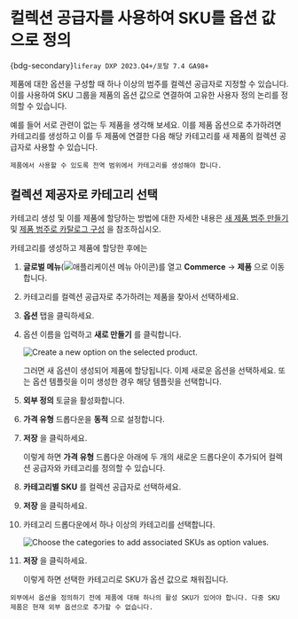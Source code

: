 # 컬렉션 공급자를 사용하여 SKU를 옵션 값으로 정의

{bdg-secondary}`liferay DXP 2023.Q4+/포탈 7.4 GA98+`

제품에 대한 옵션을 구성할 때 하나 이상의 범주를 컬렉션 공급자로 지정할 수 있습니다. 이를 사용하여 SKU 그룹을 제품의 옵션 값으로 연결하여 고유한 사용자 정의 논리를 정의할 수 있습니다.

예를 들어 서로 관련이 없는 두 제품을 생각해 보세요. 이를 제품 옵션으로 추가하려면 카테고리를 생성하고 이를 두 제품에 연결한 다음 해당 카테고리를 새 제품의 컬렉션 공급자로 사용할 수 있습니다.

```{note}
제품에서 사용할 수 있도록 전역 범위에서 카테고리를 생성해야 합니다.
```

## 컬렉션 제공자로 카테고리 선택

카테고리 생성 및 이를 제품에 할당하는 방법에 대한 자세한 내용은 [새 제품 범주 만들기](https://learn.liferay.com/w/commerce/product-management/creating-and-managing-products/products/creating-a-new-product-category) 및 [제품 범주로 카탈로그 구성](https://learn.liferay.com/w/commerce/product-management/creating-and-managing-products/products/organizing-your-catalog-with-product-categories) 을 참조하십시오.

카테고리를 생성하고 제품에 할당한 후에는

1. **글로벌 메뉴**(![애플리케이션 메뉴 아이콘](../../../images/icon-applications-menu.png))를 열고 **Commerce** &rarr; **제품** 으로 이동합니다.

1. 카테고리를 컬렉션 공급자로 추가하려는 제품을 찾아서 선택하세요.

1. **옵션** 탭을 클릭하세요.

1. 옵션 이름을 입력하고 **새로 만들기** 를 클릭합니다.

   ![Create a new option on the selected product.](./defining-skus-as-option-values-using-a-collection-provider/images/01.png)

   그러면 새 옵션이 생성되어 제품에 할당됩니다. 이제 새로운 옵션을 선택하세요. 또는 옵션 템플릿을 이미 생성한 경우 해당 템플릿을 선택합니다.

1. **외부 정의** 토글을 활성화합니다.

1. **가격 유형** 드롭다운을 **동적** 으로 설정합니다.

1. **저장** 을 클릭하세요.

   이렇게 하면 **가격 유형** 드롭다운 아래에 두 개의 새로운 드롭다운이 추가되어 컬렉션 공급자와 카테고리를 정의할 수 있습니다.

1. **카테고리별 SKU** 를 컬렉션 공급자로 선택하세요.

1. **저장** 을 클릭하세요.

1. 카테고리 드롭다운에서 하나 이상의 카테고리를 선택합니다.

    ![Choose the categories to add associated SKUs as option values.](./defining-skus-as-option-values-using-a-collection-provider/images/02.png)

1. **저장** 을 클릭하세요.

    이렇게 하면 선택한 카테고리로 SKU가 옵션 값으로 채워집니다.

```{important}
외부에서 옵션을 정의하기 전에 제품에 대해 하나의 활성 SKU가 있어야 합니다. 다중 SKU 제품은 현재 외부 옵션으로 추가할 수 없습니다.
```
